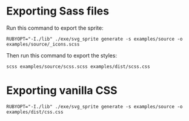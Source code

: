 # Exporting Sass files

Run this command to export the sprite:

```
RUBYOPT="-I./lib" ./exe/svg_sprite generate -s examples/source -o examples/source/_icons.scss
```

Then run this command to export the styles:

````
scss examples/source/scss.scss examples/dist/scss.css
````

# Exporting vanilla CSS

```
RUBYOPT="-I./lib" ./exe/svg_sprite generate -s examples/source -o examples/dist/css.css
```

